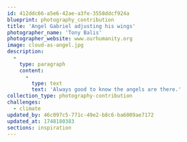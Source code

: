 ```yaml
---
id: 412ddc66-a5e6-42ae-a3fe-3558ddcf924a
blueprint: photography_contribution
title: 'Angel Gabriel adjusting his wings'
photographer_name: 'Tony Balis'
photographer_website: www.ourhumanity.org
image: cloud-as-angel.jpg
description:
  -
    type: paragraph
    content:
      -
        type: text
        text: 'Always good to know the angels are there.'
collection_type: photography-contribution
challenges:
  - climate
updated_by: 46c097c5-771c-49e2-b8c6-ba6009ae7172
updated_at: 1748180383
sections: inspiration
---
```

